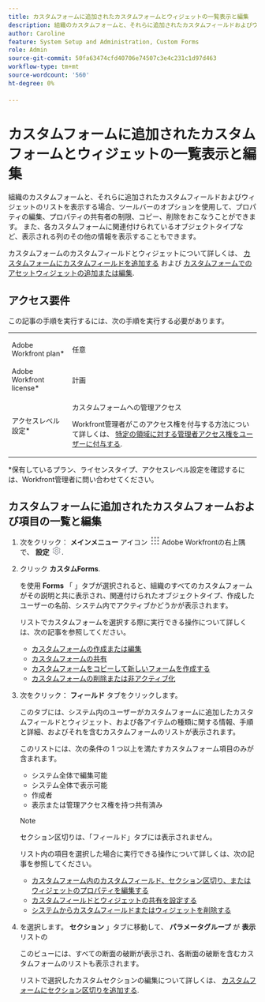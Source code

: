 ```yaml
---
title: カスタムフォームに追加されたカスタムフォームとウィジェットの一覧表示と編集
description: 組織のカスタムフォームと、それらに追加されたカスタムフィールドおよびウィジェットのリストを表示する場合、ツールバーのオプションを使用して、プロパティの編集、プロパティの共有者の制限、コピー、削除をおこなうことができます。 また、各カスタムフォームに関連付けられているオブジェクトタイプなど、表示される列のその他の情報を表示することもできます。
author: Caroline
feature: System Setup and Administration, Custom Forms
role: Admin
source-git-commit: 50fa63474cfd40706e74507c3e4c231c1d97d463
workflow-type: tm+mt
source-wordcount: '560'
ht-degree: 0%

---
```



# カスタムフォームに追加されたカスタムフォームとウィジェットの一覧表示と編集

組織のカスタムフォームと、それらに追加されたカスタムフィールドおよびウィジェットのリストを表示する場合、ツールバーのオプションを使用して、プロパティの編集、プロパティの共有者の制限、コピー、削除をおこなうことができます。 また、各カスタムフォームに関連付けられているオブジェクトタイプなど、表示される列のその他の情報を表示することもできます。

カスタムフォームのカスタムフィールドとウィジェットについて詳しくは、 [カスタムフォームにカスタムフィールドを追加する](../../../administration-and-setup/customize-workfront/create-manage-custom-forms/add-a-custom-field-to-a-custom-form.md) および [カスタムフォームでのアセットウィジェットの追加または編集](../../../administration-and-setup/customize-workfront/create-manage-custom-forms/add-widget-or-edit-its-properties-in-a-custom-form.md).

## アクセス要件

この記事の手順を実行するには、次の手順を実行する必要があります。

<table style="table-layout:auto"> 
 <col> 
 <col> 
 <tbody> 
  <tr data-mc-conditions=""> 
   <td role="rowheader"> <p>Adobe Workfront plan*</p> </td> 
   <td>任意</td> 
  </tr> 
  <tr> 
   <td role="rowheader">Adobe Workfront license*</td> 
   <td>計画</td> 
  </tr> 
  <tr data-mc-conditions=""> 
   <td role="rowheader">アクセスレベル設定*</td> 
   <td> <p>カスタムフォームへの管理アクセス</p> <p>Workfront管理者がこのアクセス権を付与する方法について詳しくは、 <a href="../../../administration-and-setup/add-users/configure-and-grant-access/grant-users-admin-access-certain-areas.md" class="MCXref xref">特定の領域に対する管理者アクセス権をユーザーに付与する</a>.</p> </td> 
  </tr> 
 </tbody> 
</table>

&#42;保有しているプラン、ライセンスタイプ、アクセスレベル設定を確認するには、Workfront管理者に問い合わせてください。

## カスタムフォームに追加されたカスタムフォームおよび項目の一覧と編集

1. 次をクリック： **メインメニュー** アイコン ![](assets/main-menu-icon.png) Adobe Workfrontの右上隅で、 **設定** ![](assets/gear-icon-settings.png).

1. クリック **カスタムForms**.

   を使用 **Forms** 「 」タブが選択されると、組織のすべてのカスタムフォームがその説明と共に表示され、関連付けられたオブジェクトタイプ、作成したユーザーの名前、システム内でアクティブかどうかが表示されます。

   リストでカスタムフォームを選択する際に実行できる操作について詳しくは、次の記事を参照してください。

   * [カスタムフォームの作成または編集](../../../administration-and-setup/customize-workfront/create-manage-custom-forms/create-or-edit-a-custom-form.md)
   * [カスタムフォームの共有](../../../administration-and-setup/customize-workfront/create-manage-custom-forms/share-access-to-a-custom-form.md)
   * [カスタムフォームをコピーして新しいフォームを作成する](../../../administration-and-setup/customize-workfront/create-manage-custom-forms/copy-custom-form-to-create-a-new-one.md)
   * [カスタムフォームの削除または非アクティブ化](../../../administration-and-setup/customize-workfront/create-manage-custom-forms/delete-or-deactivate-a-custom-form.md)

1. 次をクリック： **フィールド** タブをクリックします。

   このタブには、システム内のユーザーがカスタムフォームに追加したカスタムフィールドとウィジェット、および各アイテムの種類に関する情報、手順と詳細、およびそれを含むカスタムフォームのリストが表示されます。

   このリストには、次の条件の 1 つ以上を満たすカスタムフォーム項目のみが含まれます。

   * システム全体で編集可能
   * システム全体で表示可能
   * 作成者
   * 表示または管理アクセス権を持つ共有済み

   >[!NOTE]
   >
   >セクション区切りは、「フィールド」タブには表示されません。

   リスト内の項目を選択した場合に実行できる操作について詳しくは、次の記事を参照してください。

   * [カスタムフォーム内のカスタムフィールド、セクション区切り、またはウィジェットのプロパティを編集する](../../../administration-and-setup/customize-workfront/create-manage-custom-forms/edit-a-custom-field.md)
   * [カスタムフィールドとウィジェットの共有を設定する](../../../administration-and-setup/customize-workfront/create-manage-custom-forms/configure-sharing-for-a-custom-field.md)
   * [システムからカスタムフィールドまたはウィジェットを削除する](../../../administration-and-setup/customize-workfront/create-manage-custom-forms/delete-a-custom-field.md)

1. を選択します。 **セクション** 」タブに移動して、 **パラメータグループ** が **表示** リストの

   このビューには、すべての断面の破断が表示され、各断面の破断を含むカスタムフォームのリストも表示されます。

   リストで選択したカスタムセクションの編集について詳しくは、 [カスタムフォームにセクション区切りを追加する](../../../administration-and-setup/customize-workfront/create-manage-custom-forms/add-a-section-break-to-a-custom-form.md).


